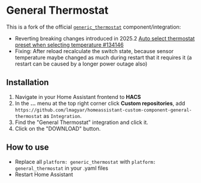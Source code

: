 
# General Thermostat

This is a fork of the official [`generic_thermostat`](https://www.home-assistant.io/integrations/generic_thermostat/) component/integration:

- Reverting breaking changes introduced in 2025.2 [Auto select thermostat preset when selecting temperature #134146](https://github.com/home-assistant/core/pull/134146)
- Fixing: After reload recalculate the switch state, because sensor temperature maybe changed as much during restart that it requires it (a restart can be caused by a longer power outage also)

## Installation

1. Navigate in your Home Assistant frontend to **HACS**
1. In the **...** menu at the top right corner click **Custom repositories**,
   add
   `https://github.com/lmagyar/homeassistant-custom-component-general-thermostat`
   as `Integration`.
1. Find the "General Thermostat" integration and click it.
1. Click on the "DOWNLOAD" button.

## How to use

- Replace all `platform: generic_thermostat` with `platform: general_thermostat` in your .yaml files
- Restart Home Assistant
